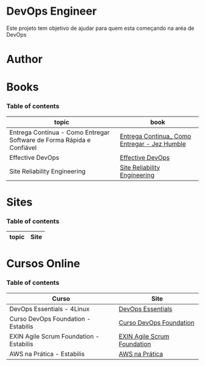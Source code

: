 # DevOps Engineer

Este projeto tem objetivo de ajudar para quem esta começando na aréa de DevOps

# Author

# Books

### Table of contents

| topic | book 
|---------|-------|
| Entrega Contínua -  Como Entregar Software de Forma Rápida e Confiável | [Entrega Continua_ Como Entregar - Jez Humble](books/Entrega-Continua-Como-Entregar-Humble.pdf) |
| Effective DevOps | [Effective DevOps](books/Effective-DevOps.pdf)
| Site Reliability Engineering | [Site Reliability Engineering](books/Site-Reliability-Engineering.pdf)

# Sites

### Table of contents

| topic | Site |
| ----- | ---- |


# Cursos Online

### Table of contents

| Curso                      | Site                                                               |
| -------------------------- | ------------------------------------------------------------------ |
| DevOps Essentials - 4Linux | [DevOps Essentials](https://www.4linux.com.br/curso/devops-gratis) |
| Curso DevOps Foundation - Estabilis   | [Curso DevOps Foundation](https://universidade.estabil.is/courses/devops-foundation)
| EXIN Agile Scrum Foundation - Estabilis | [EXIN Agile Scrum Foundation](https://universidade.estabil.is/courses/exin-agile-scrum-foundation)
| AWS na Prática - Estabilis | [AWS na Prática](https://universidade.estabil.is/courses/aws-na-pratica)
